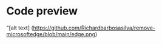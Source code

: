 # Code preview

"[alt text] (https://github.com/Richardbarbosasilva/remove-microsoftedge/blob/main/edge.png)

